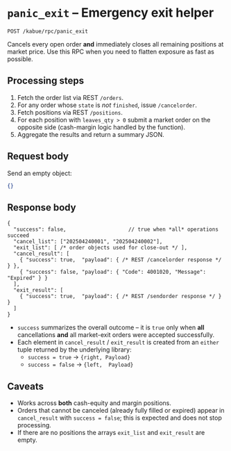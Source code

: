 # `panic_exit` – Emergency exit helper

```
POST /kabue/rpc/panic_exit
```

Cancels every open order **and** immediately closes all remaining positions
at market price.  Use this RPC when you need to flatten exposure as fast as
possible.

## Processing steps

1. Fetch the order list via REST `/orders`.
2. For any order whose `state` is *not* `finished`, issue `/cancelorder`.
3. Fetch positions via REST `/positions`.
4. For each position with `leaves_qty > 0` submit a market order on the
   opposite side (cash-margin logic handled by the function).
5. Aggregate the results and return a summary JSON.

## Request body

Send an empty object:

```json
{}
```

## Response body

```jsonc
{
  "success": false,                    // true when *all* operations succeed
  "cancel_list": ["202504240001", "202504240002"],
  "exit_list": [ /* order objects used for close-out */ ],
  "cancel_result": [
    { "success": true,  "payload": { /* REST /cancelorder response */ } },
    { "success": false, "payload": { "Code": 4001020, "Message": "Expired" } }
  ],
  "exit_result": [
    { "success": true,  "payload": { /* REST /sendorder response */ } }
  ]
}
```

* `success` summarizes the overall outcome – it is `true` only when **all**
  cancellations **and** all market-exit orders were accepted successfully.
* Each element in `cancel_result` / `exit_result` is created from an
  `either` tuple returned by the underlying library:
  * `success = true`   → `{right, Payload}`
  * `success = false`  → `{left,  Payload}`

## Caveats

* Works across **both** cash-equity and margin positions.
* Orders that cannot be canceled (already fully filled or expired) appear in
  `cancel_result` with `success = false`; this is expected and does not stop
  processing.
* If there are no positions the arrays `exit_list` and `exit_result` are empty.
